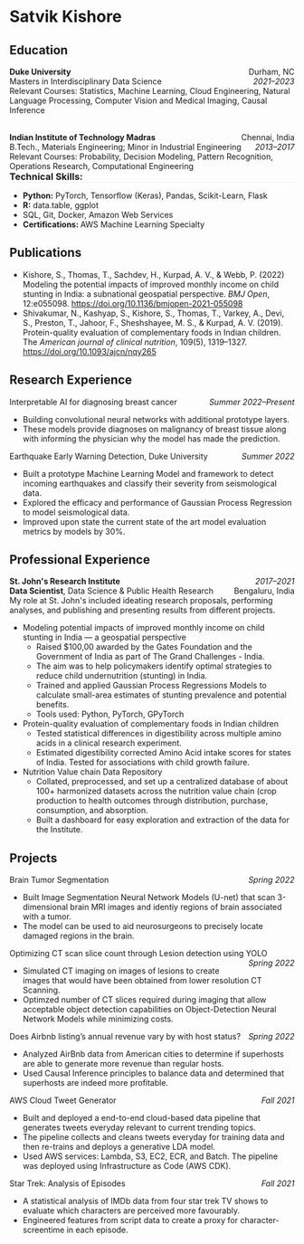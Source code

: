 # Satvik Kishore

## Education

<p style="text-align:left; margin-bottom:0;">
    <b>Duke University</b>
    <span style="float:right; margin-bottom:0;">
        Durham, NC
    </span>
</p>
<p style="text-align:left;margin:0; padding-top:0;">
    Masters in Interdisciplinary Data Science
    <span style="float:right; margin:0; padding-top:0;">
        <i>2021–2023</i>
    </span>
</p>
Relevant Courses: Statistics, Machine Learning, Cloud Engineering, Natural Language Processing, Computer Vision and Medical Imaging, Causal Inference

<p style="text-align:left; margin-bottom:0;">
    <br>  
    <b>Indian Institute of Technology Madras</b>
    <span style="float:right; margin-bottom:0;">
        Chennai, India
    </span>
</p>
<p style="text-align:left;margin:0; padding-top:0;">
    B.Tech., Materials Engineering; Minor in Industrial Engineering 
    <span style="float:right; margin-bottom:0;">
        <i>2013–2017</i>
    </span>
</p>
Relevant Courses: Probability, Decision Modeling, Pattern Recognition, Operations Research, Computational Engineering


<h3 style="text-align:left;margin:0; padding-top:0;border-bottom-width:1px;border-bottom-style:solid;border-bottom-color:rgb(234, 236, 239)">
Technical Skills:
</h3>

- <b>Python:</b> PyTorch, Tensorflow (Keras), Pandas, Scikit-Learn, Flask
- <b>R:</b> data.table, ggplot
- SQL, Git, Docker, Amazon Web Services
- <b>Certifications: </b> AWS Machine Learning Specialty


## Publications

- Kishore, S., Thomas, T., Sachdev, H., Kurpad, A. V., & Webb, P. (2022) Modeling the potential impacts of improved monthly income on child stunting in India: a subnational geospatial perspective. *BMJ Open*, 12:e055098. https://doi.org/10.1136/bmjopen-2021-055098
- Shivakumar, N., Kashyap, S., Kishore, S., Thomas, T., Varkey, A., Devi, S., Preston, T., Jahoor, F., Sheshshayee, M. S., & Kurpad, A. V. (2019). Protein-quality evaluation of complementary foods in Indian children. The *American journal of clinical nutrition*, 109(5), 1319–1327. https://doi.org/10.1093/ajcn/nqy265

## Research Experience

<p style="text-align:left;margin:0; padding-top:0;">
    Interpretable AI for diagnosing breast cancer
    <span style="float:right; margin-bottom:0;">
        <i>Summer 2022–Present</i>
    </span>
</p>

- Building convolutional neural networks with additional prototype layers.  
- These models provide diagnoses on malignancy of breast tissue along with informing the physician why the model has made the prediction.

<p style="text-align:left;margin:0; padding-top:0;">
    Earthquake Early Warning Detection, Duke University
    <span style="float:right; margin-bottom:0;">
        <i>Summer 2022</i>
    </span>
</p>

- Built a prototype Machine Learning Model and framework to detect incoming earthquakes and classify their severity from seismological data.  
- Explored the efficacy and performance of Gaussian Process Regression to model seismological data.
- Improved upon state the current state of the art model evaluation metrics by models by 30%.

## Professional Experience

<p style="text-align:left;margin:0; padding-top:0;">
    <b>St. John's Research Institute</b>
    <span style="float:right; margin-bottom:0;">
       <i>2017–2021</i>
    </span>
</p>
<p style="text-align:left;margin:0; padding-top:0;">
    <b> Data Scientist</b>, Data Science & Public Health Research
    <span style="float:right; margin-bottom:0;">
        Bengaluru, India
    </span>
</p>
My role at St. John's included ideating research proposals, performing analyses, and publishing and presenting results from different projects.

- Modeling potential impacts of improved monthly income on child stunting in India — a geospatial perspective
    - Raised $100,00 awarded by the Gates Foundation and the Government of India as part of The Grand Challenges - India.
    - The aim was to help policymakers identify optimal strategies to reduce child undernutrition (stunting) in India.
    - Trained and applied Gaussian Process Regressions Models to calculate small-area estimates of stunting prevalence and potential benefits.
    - Tools used: Python, PyTorch, GPyTorch
- Protein-quality evaluation of complementary foods in Indian children
    - Tested statistical differences in digestibility across multiple amino acids in a clinical research experiment.
    - Estimated digestibility corrected Amino Acid intake scores for states of India. Tested for associations with child growth failure.
- Nutrition Value chain Data Repository
    - Collated, preprocessed, and set up a centralized database of about 100+ harmonized datasets across the nutrition value chain (crop production to health outcomes through distribution, purchase, consumption, and absorption.
    - Built a dashboard for easy exploration and extraction of the data for the Institute.

## Projects

<p style="text-align:left;margin:0; padding-top:0;">
    Brain Tumor Segmentation
    <span style="float:right; margin-bottom:0;">
        <i>Spring 2022</i>
    </span>
</p>

- Built Image Segmentation Neural Network Models (U-net) that scan 3-dimensional brain MRI images and identiy regions of brain associated with a tumor.
- The model can be used to aid neurosurgeons to precisely locate damaged regions in the brain.

<p style="text-align:left;margin:0; padding-top:0;">
    Optimizing CT scan slice count through Lesion detection using YOLO
    <span style="float:right; margin-bottom:0;">
        <i>Spring 2022</i>
    </span>
</p>

- Simulated CT imaging on images of lesions to create images that would have been obtained from lower resolution CT Scanning.
- Optimzed number of CT slices required during imaging that allow acceptable object detection capabilities on Object-Detection Neural Network Models while minimizing costs.

<p style="text-align:left;margin:0; padding-top:0;">
    Does Airbnb listing’s annual revenue vary by with host status?
    <span style="float:right; margin-bottom:0;">
        <i>Spring 2022</i>
    </span>
</p>

- Analyzed AirBnb data from American cities to determine if superhosts are able to generate more revenue than regular hosts.
- Used Causal Inference principles to balance data and determined that superhosts are indeed more profitable.

<p style="text-align:left;margin:0; padding-top:0;">
    AWS Cloud Tweet Generator
    <span style="float:right; margin-bottom:0;">
        <i>Fall 2021</i>
    </span>
</p>

- Built and deployed a end-to-end cloud-based data pipeline that generates tweets everyday relevant to current trending topics.
- The pipeline collects and cleans tweets everyday for training data and then re-trains and deploys a generative LDA model.
- Used AWS services: Lambda, S3, EC2, ECR, and Batch. The pipeline was deployed using Infrastructure as Code (AWS CDK).

<p style="text-align:left;margin:0; padding-top:0;">
    Star Trek: Analysis of Episodes
    <span style="float:right; margin-bottom:0;">
        <i>Fall 2021</i>
    </span>
</p>

- A statistical analysis of IMDb data from four star trek TV shows to evaluate which characters are perceived more favourably.
- Engineered features from script data to create a proxy for character-screentime in each episode. 


